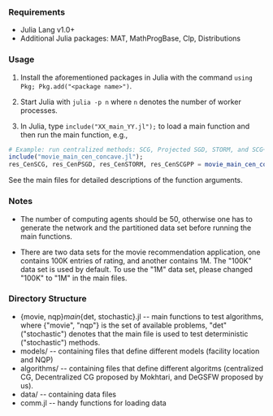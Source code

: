 ### Requirements
* Julia Lang v1.0+
* Additional Julia packages: MAT, MathProgBase, Clp, Distributions

### Usage
1. Install the aforementioned packages in Julia with the command `using Pkg; Pkg.add("<package name>")`.

2. Start Julia with `julia -p n` where `n` denotes the number of worker processes.

3. In Julia, type `include("XX_main_YY.jl");` to load a main function and then run the main function, e.g.,
``` julia
# Example: run centralized methods: SCG, Projected SGD, STORM, and SCG++
include("movie_main_cen_concave.jl");
res_CenSCG, res_CenPSGD, res_CenSTORM, res_CenSCGPP = movie_main_cen_concave(2000, 1900, 5, 10, 10, true);
```
See the main files for detailed descriptions of the function arguments.

### Notes
* The number of computing agents should be 50, otherwise one has to generate the network and the partitioned data set before running the main functions.

* There are two data sets for the movie recommendation application, one contains 100K entries of rating, and another contains 1M. The "100K" data set is used by default. To use the "1M" data set, please changed "100K" to "1M" in the main files.

### Directory Structure
* {movie, nqp}_main_{det, stochastic}.jl -- main functions to test algorithms, where {"movie", "nqp"} is the set of available problems, "det" ("stochastic") denotes that the main file is used to test deterministic ("stochastic") methods.
* models/ -- containing files that define different models (facility location and NQP)
* algorithms/ -- containing files that define different algoritms (centralized CG, Decentralized CG proposed by Mokhtari, and DeGSFW proposed by us).
* data/ -- containing data files
* comm.jl -- handy functions for loading data
